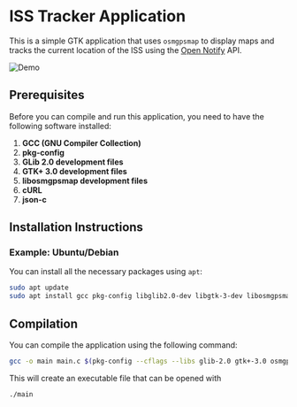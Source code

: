 # ISS Tracker Application

This is a simple GTK application that uses `osmgpsmap` to display maps and tracks the current location of the ISS using the [Open Notify](http://api.open-notify.org/iss-now.json) API.

![Demo](https://github.com/elizavetaRa/ISS_Tracker/blob/main/Demo.gif)


## Prerequisites

Before you can compile and run this application, you need to have the following software installed:

1. **GCC (GNU Compiler Collection)**
2. **pkg-config**
3. **GLib 2.0 development files**
4. **GTK+ 3.0 development files**
5. **libosmgpsmap development files**
6. **cURL**
7. **json-c**

## Installation Instructions

### Example: Ubuntu/Debian

You can install all the necessary packages using `apt`:

```sh
sudo apt update
sudo apt install gcc pkg-config libglib2.0-dev libgtk-3-dev libosmgpsmap-1.0-dev libcurl4-openssl-dev libjson-c-dev
```

## Compilation

You can compile the application using the following command:

```sh
gcc -o main main.c $(pkg-config --cflags --libs glib-2.0 gtk+-3.0 osmgpsmap-1.0) -lcurl -ljson-c
```

This will create an executable file that can be opened with

```sh
./main
```
